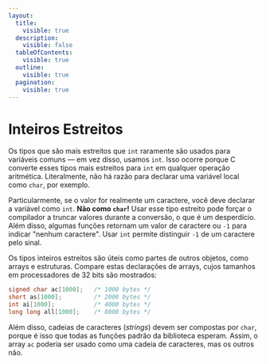 ```yaml
---
layout:
  title:
    visible: true
  description:
    visible: false
  tableOfContents:
    visible: true
  outline:
    visible: true
  pagination:
    visible: true
---
```


# Inteiros Estreitos

Os tipos que são mais estreitos que `int` raramente são usados para variáveis comuns — em vez disso, usamos `int`. Isso ocorre porque C converte esses tipos mais estreitos para `int` em qualquer operação aritmética. Literalmente, não há razão para declarar uma variável local como `char`, por exemplo.

Particularmente, se o valor for realmente um caractere, você deve declarar a variável como `int`. **Não como `char`!** Usar esse tipo estreito pode forçar o compilador a truncar valores durante a conversão, o que é um desperdício. Além disso, algumas funções retornam um valor de caractere ou `-1` para indicar "nenhum caractere". Usar `int` permite distinguir `-1` de um caractere pelo sinal.

Os tipos inteiros estreitos são úteis como partes de outros objetos, como arrays e estruturas. Compare estas declarações de arrays, cujos tamanhos em processadores de 32 bits são mostrados:

```c
signed char ac[1000];   /* 1000 bytes */
short as[1000];         /* 2000 bytes */
int ai[1000];           /* 4000 bytes */
long long all[1000];    /* 8000 bytes */
```

Além disso, cadeias de caracteres (_strings_) devem ser compostas por `char`, porque é isso que todas as funções padrão da biblioteca esperam. Assim, o array `ac` poderia ser usado como uma cadeia de caracteres, mas os outros não.
